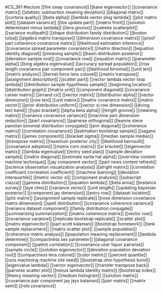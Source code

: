#CS_361
#lecture
[[fire sway covariance]]
[[kane eigenvector]]
[[covariance matrix]]
[[statistic subtraction meaning deviation]]
[[diagonal matrix]]
[[cortana quality]]
[[beta alpha]]
[[lambda vector plug lambda]]
[[plot matrix plot]]
[[dataset variance]]
[[toe update part]]
[[matrix front]]
[[solution determinant minus lambda]]
[[lens groove]]
[[sweetie scatterplot]]
[[variance multipath]]
[[shape distribution family distribution]]
[[boston tulsa]]
[[algebra matrix transpose]]
[[dimension covariance matrix]]
[[proof part coherence covariance matrix]]
[[likelihood estimation inference]]
[[covariance spread parameter covariance]]
[[matrix direction]]
[[equation identity diagonal]]
[[meaning sample]]
[[basin distribution posterior]]
[[deviation sample root]]
[[covariance row]]
[[equation matrix]]
[[parameter alpha]]
[[bing algebra eigenvalue]]
[[accuracy spread population]]
[[row length covariance pair component pair]]
[[likelihood binomial]]
[[unit len]]
[[matrix analysis]]
[[kernel force lens colonel]]
[[matrix transpose]]
[[assignment description]]
[[scatter part]]
[[vector lambda vector loop lambda]]
[[distribution sample hypothesis sample]]
[[beginning location]]
[[distribution graph]]
[[matrix unit]]
[[component diagonal]]
[[covariance career matrix]]
[[errand cx]]
[[vector matrix]]
[[distribution alpha]]
[[vector dimension]]
[[row ten]]
[[unit matrix]]
[[matrix covariance matrix]]
[[matrix vector]]
[[prior distribution uniform]]
[[vector xi row dimension]]
[[diving text band]]
[[typo bracket]]
[[alpha beta alpha]]
[[length groove]]
[[meaning matrix]]
[[variance covariance variance]]
[[machine part dimension reduction]]
[[part covariance]]
[[pairwise orthogonal]]
[[leanne steve panolian binomial distribution conjugate]]
[[ann diagonal]]
[[coherence matrix]]
[[correlation covariance]]
[[estimation bootstrap sample]]
[[sagano matrix]]
[[james component]]
[[bracket sigma]]
[[median sample median]]
[[transpose matrix]]
[[maximum posterior city]]
[[likelihood bernoulli]]
[[covariance adoption]]
[[matrix corn matrix]]
[[xi bracket]]
[[eigenvector matrix]]
[[lambda eigenvalue]]
[[entry seed plan]]
[[sample deviation sample]]
[[matrix diagonal]]
[[estimate santa hat alpha]]
[[overview content machine technique]]
[[jay component vector]]
[[part news content refresh]]
[[science observation visualization analysis]]
[[alright matrix]]
[[correlation coefficient correlation coefficient]]
[[machine learning]]
[[deviation interquartile]]
[[metric vector xi]]
[[component analysis]]
[[subscript ciazza]]
[[gamma distribution]]
[[equation lambda]]
[[beta anna]]
[[instance survey]]
[[eye clinic]]
[[variance vector]]
[[unit length]]
[[updating bayesian posterior]]
[[component jay dimension]]
[[entry row]]
[[dataset location]]
[[plot matrix]]
[[assignment sample replicate]]
[[rose dimension covariance matrix dimension]]
[[spell distribution]]
[[covariance coherence variance]]
[[variance dataset component]]
[[family distribution conjugate]]
[[summarizing summarization]]
[[matrix coherence matrix]]
[[vector row]]
[[covariance variance]]
[[replicate bootstrap replicate]]
[[scatter plot]]
[[matrix eigenvector]]
[[part scott kalaman]]
[[bootstrap homework]]
[[tank sample replacement]]
[[matrix scatter plot]]
[[sample population]]
[[coherence matrix analysis]]
[[population meaning replacement]]
[[lambda determine]]
[[compactness sex parameter]]
[[diagonal covariance component]]
[[patent correlation]]
[[covariance user liquor pairwise]]
[[sample circle]]
[[solution eigenvector]]
[[deviation population deviation root]]
[[compactness lens colonel]]
[[color metric]]
[[percent quantile]]
[[ucis machining machine site seed]]
[[bootstrap uhm hypothesis bond]]
[[eigenvalue lambda]]
[[vector eigenvector]]
[[transfer transpose back]]
[[pairwise scatter plot]]
[[minus lambda identity matrix]]
[[bootstrap index]]
[[theory meaning vector]]
[[medium histogram]]
[[solution matrix]]
[[covariance pair component jay jays kalaman]]
[[pair matrix]]
[[matrix semi]]
[[role covariance]]
